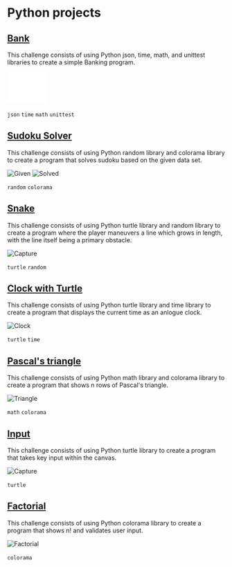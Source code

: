# Python projects

## [Bank](Bank/)

This challenge consists of using Python json, time, math, and unittest libraries to create a simple Banking program.

![Capture](Bank/capture.png?raw=true "Capture")

```json``` ```time``` ```math``` ```unittest```

## [Sudoku Solver](Sudoku/)

This challenge consists of using Python random library and colorama library to create a program that solves sudoku based on the given data set.

![Given](Sudoku/given.png?raw=true "Given")
![Solved](Sudoku/solved.png?raw=true "Solved")

```random``` ```colorama```

## [Snake](Snake/)

This challenge consists of using Python turtle library and random library to create a program where the player maneuvers a line which grows in length, with the line itself being a primary obstacle.

![Capture](Snake/capture.png?raw=true "Capture")

```turtle``` ```random```


## [Clock with Turtle](Clock/)

This challenge consists of using Python turtle library and time library to create a program that displays the current time as an anlogue clock.

![Clock](Clock/clock.png?raw=true "Clock")

```turtle``` ```time```

## [Pascal's triangle](Pascal's_triangle/)

This challenge consists of using Python math library and colorama library to create a program that shows n rows of Pascal's triangle.

![Triangle](Pascal's_triangle/solved.png?raw=true "Triangle")

```math``` ```colorama```

## [Input](Input/)

This challenge consists of using Python turtle library to create a program that takes key input within the canvas.

![Capture](Input/capture.png?raw=true "Capture")

```turtle```

## [Factorial](Factorial/)

This challenge consists of using Python colorama library to create a program that shows n! and validates user input.

![Factorial](Factorial/solved.png?raw=true "Factorial")

```colorama```
